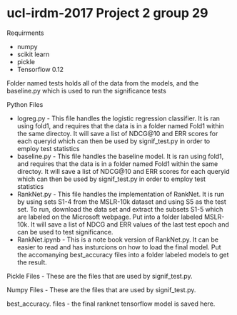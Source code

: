# ucl-irdm-2017 Project 2 group 29

Requirments
* numpy
* scikit learn
* pickle
* Tensorflow 0.12

Folder named tests holds all of the data from the models, and the baseline.py which is used to run the significance tests

Python Files
* logreg.py - This file handles the logistic regression classifier. It is ran using fold1, and requires that the data is in a folder named Fold1 within the same directoy. It will save a list of NDCG@10 and ERR scores for each queryid which can then be used by signif_test.py in order to employ test statistics
* baseline.py - This file handles the baseline model. It is ran using fold1, and requires that the data is in a folder named Fold1 within the same directoy. It will save a list of NDCG@10 and ERR scores for each queryid which can then be used by signif_test.py in order to employ test statistics
* RankNet.py - This file handles the implementation of RankNet. It is run by using sets S1-4 from the MSLR-10k dataset and using S5 as the test set. To run, download the data set and extract the subsets S1-5 which are labeled on the Microsoft webpage. Put into a folder labeled MSLR-10k. It will save a list of NDCG and ERR values of the last test epoch and can be used to test significance.
* RankNet.ipynb - This is a note book version of RankNet.py. It can be easier to read and has insturcions on how to load the final model. Put the accomanying best_accuracy files into a folder labeled models to get the result. 

Pickle Files - These are the files that are used by signif_test.py.

Numpy Files -  These are the files that are used by signif_test.py.

best_accuracy. files - the final ranknet tensorflow model is saved here.  
